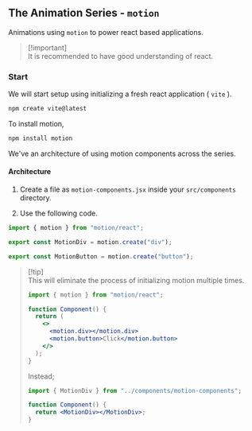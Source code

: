 ## The Animation Series - `motion`

Animations using `motion` to power react based applications.

> [!important]\
> It is recommended to have good understanding of react.

### Start

We will start setup using initializing a fresh react application ( `vite` ).

```bash
npm create vite@latest
```

To install motion,

```bash
npm install motion
```

We've an architecture of using motion components across the series.

#### Architecture

1. Create a file as `motion-components.jsx` inside your `src/components` directory.

2. Use the following code.

```jsx
import { motion } from "motion/react";

export const MotionDiv = motion.create("div");

export const MotionButton = motion.create("button");
```

> [!tip]\
> This will eliminate the process of initializing motion multiple times.
>
> ```jsx
> import { motion } from "motion/react";
>
> function Component() {
>   return (
>     <>
>       <motion.div></motion.div>
>       <motion.button>Click</motion.button>
>     </>
>   );
> }
> ```
>
> Instead;
>
> ```jsx
> import { MotionDiv } from "../components/motion-components";
>
> function Component() {
>   return <MotionDiv></MotionDiv>;
> }
> ```
